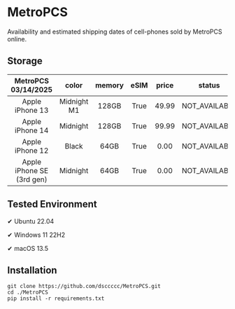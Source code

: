 # MetroPCS
Availability and estimated shipping dates of cell-phones sold by MetroPCS online.
## Storage
|MetroPCS 03/14/2025|color|memory|eSIM|price|status|shipping from|shipping to|
|:--:|:--:|:--:|:--:|:--:|:--:|:--:|:--:|
|Apple iPhone 13|Midnight M1|128GB|True|49.99|NOT_AVAILABLE|03/21/2025|03/27/2025|
|Apple iPhone 14|Midnight|128GB|True|99.99|NOT_AVAILABLE|03/21/2025|03/27/2025|
|Apple iPhone 12|Black|64GB|True|0.00|NOT_AVAILABLE|03/21/2025|03/27/2025|
|Apple iPhone SE (3rd gen)|Midnight|64GB|True|0.00|NOT_AVAILABLE|03/21/2025|03/27/2025|

## Tested Environment
✔ Ubuntu 22.04

✔ Windows 11 22H2

✔ macOS 13.5
## Installation
```
git clone https://github.com/dsccccc/MetroPCS.git
cd ./MetroPCS
pip install -r requirements.txt
```
